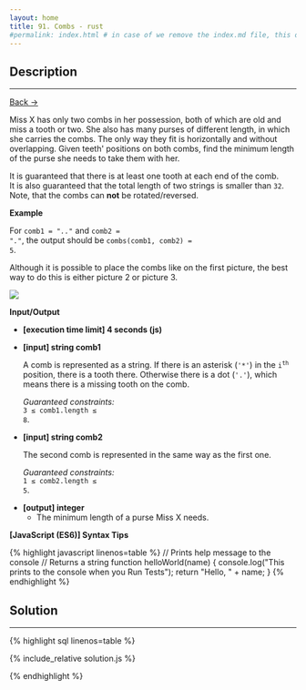 ```yaml
---
layout: home
title: 91. Combs - rust
#permalink: index.html # in case of we remove the index.md file, this doc will be the index page
---
```


<div class="row">
<div class="columnStmt" markdown="1">

## Description

---

[Back -> ](../README.md)

Miss X has only two combs in her possession, both of which are old and miss a tooth or two. She also has many purses of different length, in which she carries the combs. The only way they fit is horizontally and without overlapping. Given teeth' positions on both combs, find the minimum length of the purse she needs to take them with her.

It is guaranteed that there is at least one tooth at each end of the comb.<br>
It is also guaranteed that the total length of two strings is smaller than <code>32</code>.<br>
Note, that the combs can **not** be rotated/reversed.

**Example**

For <code>comb1 = "_.._"</code> and <code>comb2 = "_._"</code>, the output should be
<code>combs(comb1, comb2) = 5</code>.

Although it is possible to place the combs like on the first picture, the best way to do this is either picture 2 or picture 3.

![](./images/cbs.png)

**Input/Output**

- **[execution time limit] 4 seconds (js)**

- **[input] string comb1**

  A comb is represented as a string. If there is an asterisk (<code>'\*'</code>) in the <code>i<sup>th</sup></code> position, there is a tooth there. Otherwise there is a dot (<code>'.'</code>), which means there is a missing tooth on the comb.<br>

  _Guaranteed constraints:_<br>
  <code>3 ≤ comb1.length ≤ 8</code>.

- **[input] string comb2**

  The second comb is represented in the same way as the first one.<br>

  _Guaranteed constraints:_<br>
  <code>1 ≤ comb2.length ≤ 5</code>.

* **[output] integer**
  - The minimum length of a purse Miss X needs.

**[JavaScript (ES6)] Syntax Tips**

{% highlight javascript linenos=table %}
// Prints help message to the console
// Returns a string
function helloWorld(name) {
console.log("This prints to the console when you Run Tests");
return "Hello, " + name;
}
{% endhighlight %}

</div>
<div class="columnSol" markdown="1">

## Solution

---

{% highlight sql linenos=table %}

{% include_relative solution.js %}

{% endhighlight %}

</div>
</div>
